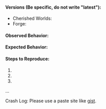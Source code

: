 <!--
#### Notice
Please reproduce all issues without any other unnecessary mods before submitting.

If you are making a suggestion, delete this template.
-->
#### Versions (Be specific, do not write "latest"):
* Cherished Worlds:
* Forge:

#### Observed Behavior:

#### Expected Behavior:

#### Steps to Reproduce:
1.
2.
3.
...

Crash Log: Please use a paste site like [gist](https://gist.github.com/).